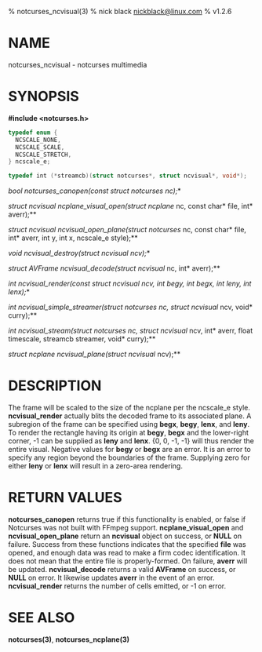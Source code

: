 % notcurses_ncvisual(3)
% nick black <nickblack@linux.com>
% v1.2.6

# NAME
notcurses_ncvisual - notcurses multimedia

# SYNOPSIS

**#include <notcurses.h>**

```c
typedef enum {
  NCSCALE_NONE,
  NCSCALE_SCALE,
  NCSCALE_STRETCH,
} ncscale_e;

typedef int (*streamcb)(struct notcurses*, struct ncvisual*, void*);
```

**bool notcurses_canopen(const struct notcurses* nc);**

**struct ncvisual* ncplane_visual_open(struct ncplane* nc, const char* file,
                                         int* averr);**

**struct ncvisual* ncvisual_open_plane(struct notcurses* nc, const char* file,
                                         int* averr, int y, int x,
                                         ncscale_e style);**

**void ncvisual_destroy(struct ncvisual* ncv);**

**struct AVFrame* ncvisual_decode(struct ncvisual* nc, int* averr);**

**int ncvisual_render(const struct ncvisual* ncv, int begy, int begx,
                        int leny, int lenx);**

**int ncvisual_simple_streamer(struct notcurses* nc, struct ncvisual* ncv, void* curry);**

**int ncvisual_stream(struct notcurses* nc, struct ncvisual* ncv, int* averr,
                      float timescale, streamcb streamer, void* curry);**

**struct ncplane* ncvisual_plane(struct ncvisual* ncv);**

# DESCRIPTION

The frame will be scaled to the size of the ncplane per the ncscale_e style.
**ncvisual_render** actually blits the decoded frame to its associated plane.
A subregion of the frame can be specified using **begx**, **begy**, **lenx**,
and **leny**. To render the rectangle having its origin at **begy**, **begx**
and the lower-right corner, -1 can be supplied as **leny** and **lenx**.
{0, 0, -1, -1} will thus render the entire visual. Negative values for **begy**
or **begx** are an error. It is an error to specify any region beyond the
boundaries of the frame. Supplying zero for either **leny** or **lenx** will
result in a zero-area rendering.

# RETURN VALUES

**notcurses_canopen** returns true if this functionality is enabled, or false
if Notcurses was not built with FFmpeg support. **ncplane_visual_open** and
**ncvisual_open_plane** return an **ncvisual** object on success, or **NULL**
on failure. Success from these functions indicates that the specified **file**
was opened, and enough data was read to make a firm codec identification. It
does not mean that the entire file is properly-formed. On failure, **averr**
will be updated. **ncvisual_decode** returns a valid **AVFrame** on success, or
**NULL** on error. It likewise updates **averr** in the event of an error.
**ncvisual_render** returns the number of cells emitted, or -1 on error.

# SEE ALSO

**notcurses(3)**, **notcurses_ncplane(3)**

